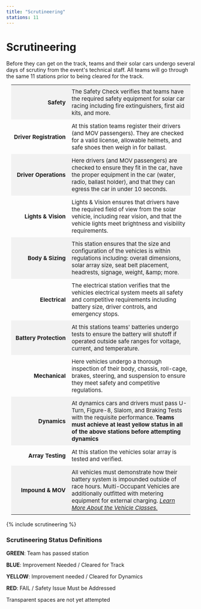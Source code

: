 ```yaml
---
title: "Scrutineering"
stations: 11
---
```


# Scrutineering


Before they can get on the track, teams and their solar cars undergo several days of scrutiny from the event's technical staff. All teams will go through the same 11 stations prior to being cleared for the track.
<table style="font-size:15px;margin:auto;width:95%" id="scrutineering">
<tbody>
  <tr style="background-color:#f2f2f2;">
    <td style="padding: 8px; text-align: right; white-space: nowrap;"><b>Safety</b></td>
    <td style="padding: 8px;">The Safety Check verifies that teams have the required safety equipment for solar car racing including fire extinguishers, first aid kits, and more. </td>
  </tr>
  <tr>
    <td style="padding: 8px; text-align: right; white-space: nowrap;"><b>Driver Registration</b></td>
    <td style="padding: 8px;">At this station teams register their drivers (and MOV passengers). They are checked for a valid license, allowable helmets, and safe shoes then weigh in for ballast.</td>
  </tr>
  <tr style="background-color:#f2f2f2;">
    <td style="padding: 8px; text-align: right; white-space: nowrap;"><b>Driver Operations</b></td>
    <td style="padding: 8px;">Here drivers (and MOV passengers) are checked to ensure they fit in the car, have the proper equipment in the car (water, radio, ballast holder), and that they can egress the car in under 10 seconds.</td>
  </tr>
  <tr>
    <td style="padding: 8px; text-align: right; white-space: nowrap;"><b>Lights & Vision</b></td>
    <td style="padding: 8px;">Lights & Vision ensures that drivers have the required field of view from the solar vehicle, including rear vision, and that the vehicle lights meet brightness and visibility requirements. </td>
  </tr>
  <tr style="background-color:#f2f2f2;">
    <td style="padding: 8px; text-align: right; white-space: nowrap;"><b>Body & Sizing</b></td>
    <td style="padding: 8px;">This station ensures that the size and configuration of the vehicles is within regulations including: overall dimensions, solar array size, seat belt placement, headrests, signage, weight, &amp;amp; more. </td>
  </tr>
  <tr>
    <td style="padding: 8px; text-align: right; white-space: nowrap;"><b>Electrical</b></td>
    <td style="padding: 8px;">The electrical station verifies that the vehicles electrical system meets all safety and competitive requirements including battery size, driver controls, and emergency stops. </td>
  </tr>
  <tr style="background-color:#f2f2f2;">
    <td style="padding: 8px; text-align: right; white-space: nowrap;"><b>Battery Protection</b></td>
    <td style="padding: 8px;">At this stations teams' batteries undergo tests to ensure the battery will shutoff if operated outside safe ranges for voltage, current, and temperature. </td>
  </tr>
  <tr>
    <td style="padding: 8px; text-align: right; white-space: nowrap;"><b>Mechanical </b></td>
    <td style="padding: 8px;">Here vehicles undergo a thorough inspection of their body, chassis, roll-cage, brakes, steering, and suspension to ensure they meet safety and competitive regulations.</td>
  </tr>
  <tr style="background-color:#f2f2f2;">
    <td style="padding: 8px; text-align: right; white-space: nowrap;"><b>Dynamics</b></td>
    <td style="padding: 8px;">At dynamics cars and drivers must pass U-Turn, Figure-8, Slalom, and Braking Tests with the requisite performance. <b>Teams must achieve at least yellow status in all of the above stations before attempting dynamics</b></td>
  </tr>
  <tr>
    <td style="padding: 8px; text-align: right; white-space: nowrap;"><b>Array Testing</b></td>
    <td style="padding: 8px;">At this station the vehicles solar array is tested and verified.</td>
  </tr>
  <tr style="background-color:#f2f2f2;">
    <td style="padding: 8px; text-align: right; white-space: nowrap;"><b>Impound & MOV</b></td>
    <td style="padding: 8px;">All vehicles must demonstrate how their battery system is impounded outside of race hours. Multi-Occupant Vehicles are additionally outfitted with metering equipment for external charging. <i><a href="https://www.americansolarchallenge.org/the-competition/vehicle-classes/">Learn More About the Vehicle Classes.</a></i></td>
  </tr>
</tbody>
</table>
<br>
{% include scrutineering %}

<div class="scrutineering-status-container" style="max-width: 550px !important;margin: auto;border: 1px">
  <div class="scrutineering-status-header">
    <h3>Scrutineering Status Definitions</h3>
  </div>
  <div class="scrutineering-status-content">
    <div class="scrutineering-status-item">
      <div class="scrutineering-status-color-swatch green"></div>
      <p class="scrutineering-status-text"><b>GREEN</b>: Team has passed station</p>
    </div>
    <div class="scrutineering-status-item">
      <div class="scrutineering-status-color-swatch blue"></div>
      <p class="scrutineering-status-text"><b>BLUE</b>: Improvement Needed / Cleared for Track</p>
    </div>
    <div class="scrutineering-status-item">
      <div class="scrutineering-status-color-swatch yellow"></div>
      <p class="scrutineering-status-text"><b>YELLOW</b>: Improvement needed / Cleared for Dynamics</p>
    </div>
    <div class="scrutineering-status-item">
      <div class="scrutineering-status-color-swatch red"></div>
      <p class="scrutineering-status-text"><b>RED</b>: FAIL / Safety Issue Must be Addressed</p>
    </div>
    <div class="scrutineering-status-item">
      <div class="scrutineering-status-color-swatch transparent"></div>
      <p class="scrutineering-status-text italic">Transparent spaces are not yet attempted</p>
    </div>
  </div>
</div>